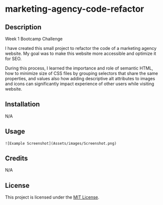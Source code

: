 # marketing-agency-code-refactor

## Description

Week 1 Bootcamp Challenge

I have created this small project to refactor the code of a marketing agency website. My goal was to make this website more accessible and optimize it for SEO. 

During this process, I learned the importance and role of semantic HTML, how to minimize size of CSS files by grouping selectors that share the same properties, and values also how adding descriptive alt attributes to images and icons can significantly impact experience of other users while visiting website.

## Installation

N/A

## Usage
  
    ![Example Screenshot](Assets/images/Screenshot.png)
    
## Credits 

N/A

## License

This project is licensed under the [MIT License](LICENSE).
